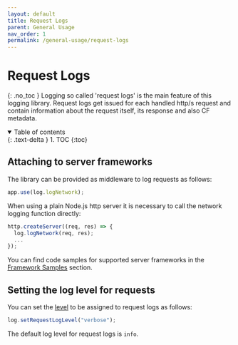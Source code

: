 ```yaml
---
layout: default
title: Request Logs
parent: General Usage
nav_order: 1
permalink: /general-usage/request-logs
---
```


# Request Logs
{: .no_toc }
Logging so called 'request logs' is the main feature of this logging library. 
Request logs get issued for each handled http/s request and contain information about the request itself, its response and also CF metadata.

<details open markdown="block">
  <summary>
    Table of contents
  </summary>
  {: .text-delta }
1. TOC
{:toc}
</details>

## Attaching to server frameworks
The library can be provided as middleware to log requests as follows:
```js
app.use(log.logNetwork);
```

When using a plain Node.js http server it is necessary to call the network logging function directly:
```js
http.createServer((req, res) => {
  log.logNetwork(req, res);
  ...
});
```

You can find code samples for supported server frameworks in the [Framework Samples](/cf-nodejs-logging-support/getting-started/framework-samples/) section.

## Setting the log level for requests

You can set the [level](/cf-nodejs-logging-support/general-usage/message-logs#logging-levels) to be assigned to request logs as follows:
```js
log.setRequestLogLevel("verbose");
```
The default log level for request logs is ``info``.
